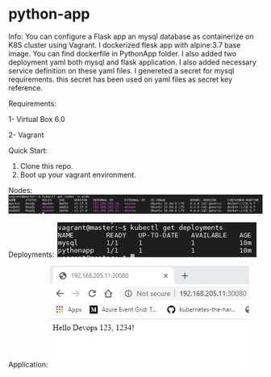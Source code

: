# python-app

Info:
You can configure a Flask app an mysql database as containerize on K8S cluster using Vagrant.
I dockerized flesk app with alpine:3.7 base image. You can find dockerfile in PythonApp folder.
I also added two deployment yaml both mysql and flask application. I also added necessary service definition on these yaml files.
I genereted a secret for mysql requirements. this secret has been used on yaml files as secret key reference.

Requirements:

1- Virtual Box 6.0

2- Vagrant


Quick Start:

1. Clone this repo.
2. Boot up your vagrant environment.

Nodes: 
![Nodes](https://github.com/yasarfirat/python-app/blob/master/Pics/Nodes.jpg)

Deployments:
![Deployments](https://github.com/yasarfirat/python-app/blob/master/Pics/deployments.jpg)

Application:
![Application](https://github.com/yasarfirat/python-app/blob/master/Pics/application.jpg)
